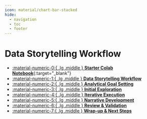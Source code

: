 ```yaml
---
icon: material/chart-bar-stacked
hide:
  - navigation
  - toc
  - footer
---
```


# Data Storytelling Workflow

<div class="grid cards" markdown>

-   [:material-numeric-0:{ .lg .middle } __Starter Colab Notebook__](https://colab.research.google.com/github/dataprogpy/code-samples/blob/main/starter_files/05_data_storytelling.ipynb){:target="_blank"}
- [ :material-numeric-1:{ .lg .middle } __Data Storytelling Workflow__](storytelling-intro.md) 
- [ :material-numeric-2:{ .lg .middle } __Analytical Goal Setting__](analytical-goal-setting.md) 
- [ :material-numeric-3:{ .lg .middle } __Initial Exploration__](ingest-explore.md) 
- [ :material-numeric-4:{ .lg .middle } __Iterative Execution__](iterative-execution.md) 
- [ :material-numeric-5:{ .lg .middle } __Narrative Development__](narrative-development.md) 
- [ :material-numeric-6:{ .lg .middle } __Review & Validation__](review-validation.md) 
- [ :material-numeric-7:{ .lg .middle } __Wrap-up & Next Steps__](wrap-up.md) 

</div>